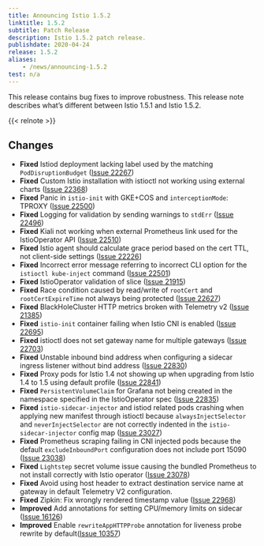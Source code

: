 ```yaml
---
title: Announcing Istio 1.5.2
linktitle: 1.5.2
subtitle: Patch Release
description: Istio 1.5.2 patch release.
publishdate: 2020-04-24
release: 1.5.2
aliases:
    - /news/announcing-1.5.2
test: n/a
---
```


This release contains bug fixes to improve robustness. This release note describes what’s different between Istio 1.5.1 and Istio 1.5.2.

{{< relnote >}}

## Changes

- **Fixed** Istiod deployment lacking label used by the matching `PodDisruptionBudget` ([Issue 22267](https://github.com/istio/istio/issues/22267))
- **Fixed** Custom Istio installation with istioctl not working using external charts ([Issue 22368](https://github.com/istio/istio/issues/22368))
- **Fixed** Panic in `istio-init` with GKE+COS and `interceptionMode`: TPROXY ([Issue 22500](https://github.com/istio/istio/issues/22500))
- **Fixed** Logging for validation by sending warnings to `stdErr` ([Issue 22496](https://github.com/istio/istio/issues/22496))
- **Fixed** Kiali not working when external Prometheus link used for the IstioOperator API ([Issue 22510](https://github.com/istio/istio/issues/22510))
- **Fixed** Istio agent should calculate grace period based on the cert TTL, not client-side settings ([Issue 22226](https://github.com/istio/istio/issues/22226)]
- **Fixed** Incorrect error message referring to incorrect CLI option for the `istioctl kube-inject` command ([Issue 22501](https://github.com/istio/istio/issues/22501))
- **Fixed** IstioOperator validation of slice ([Issue 21915](https://github.com/istio/istio/issues/21915))
- **Fixed** Race condition caused by read/write of `rootCert` and `rootCertExpireTime` not always being protected ([Issue 22627](https://github.com/istio/istio/issues/22627))
- **Fixed** BlackHoleCluster HTTP metrics broken with Telemetry v2 ([Issue 21385](https://github.com/istio/istio/issues/21385))
- **Fixed** `istio-init` container failing when Istio CNI is enabled ([Issue 22695](https://github.com/istio/istio/issues/22695))
- **Fixed** istioctl does not set gateway name for multiple gateways ([Issue 22703](https://github.com/istio/istio/issues/22703))
- **Fixed** Unstable inbound bind address when configuring a sidecar ingress listener without bind address ([Issue 22830](https://github.com/istio/istio/issues/22830))
- **Fixed** Proxy pods for Istio 1.4 not showing up when upgrading from Istio 1.4 to 1.5 using default profile ([Issue 22841](https://github.com/istio/istio/issues/22841))
- **Fixed** `PersistentVolumeClaim` for Grafana not being created in the namespace specified in the IstioOperator spec ([Issue 22835](https://github.com/istio/istio/issues/22835))
- **Fixed** `istio-sidecar-injector` and istiod related pods crashing when applying new manifest through istioctl because `alwaysInjectSelector` and `neverInjectSelector` are not correctly indented in the `istio-sidecar-injector` config map ([Issue 23027](https://github.com/istio/istio/issues/23027))
- **Fixed** Prometheus scraping failing in CNI injected pods because the default `excludeInboundPort` configuration does not include port 15090 ([Issue 23038](https://github.com/istio/istio/issues/23038))
- **Fixed** `Lightstep` secret volume issue causing the bundled Prometheus to not install correctly with Istio operator ([Issue 23078](https://github.com/istio/istio/issues/23078))
- **Fixed** Avoid using host header to extract destination service name at gateway in default Telemetry V2 configuration.
- **Fixed** Zipkin: Fix wrongly rendered timestamp value ([Issue 22968](https://github.com/istio/istio/issues/22968))
- **Improved** Add annotations for setting CPU/memory limits on sidecar ([Issue 16126](https://github.com/istio/istio/issues/16126))
- **Improved** Enable `rewriteAppHTTPProbe` annotation for liveness probe rewrite by default([Issue 10357](https://github.com/istio/istio/issues/10357))
